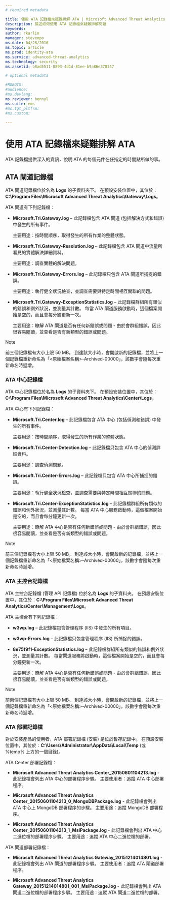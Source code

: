 ```yaml
---
# required metadata

title: 使用 ATA 記錄檔來疑難排解 ATA | Microsoft Advanced Threat Analytics
description: 描述如何使用 ATA 記錄檔來疑難排解問題
keywords:
author: rkarlin
manager: stevenpo
ms.date: 04/28/2016
ms.topic: article
ms.prod: identity-ata
ms.service: advanced-threat-analytics
ms.technology: security
ms.assetid: b8ad5511-8893-4d1d-81ee-b9a86e378347

# optional metadata

#ROBOTS:
#audience:
#ms.devlang:
ms.reviewer: bennyl
ms.suite: ems
#ms.tgt_pltfrm:
#ms.custom:

---
```


# 使用 ATA 記錄檔來疑難排解 ATA
ATA 記錄檔提供深入的資訊，說明 ATA 的每個元件在任指定的時間點所做的事。

## ATA 閘道記錄檔
ATA 閘道記錄檔位於名為 **Logs** 的子資料夾下。 在預設安裝位置中，其位於︰**C:\Program Files\Microsoft Advanced Threat Analytics\Gateway\Logs**。

ATA 閘道有下列記錄檔︰

-   **Microsoft.Tri.Gateway.log** – 此記錄檔包含 ATA 閘道 (包括解決方式和錯誤) 中發生的所有事件。

    主要用途︰按時間順序，取得發生的所有作業的整體狀態。

-   **Microsoft.Tri.Gateway-Resolution.log** – 此記錄檔包含 ATA 閘道中流量所看見的實體解決詳細資料。

    主要用途︰調查實體的解決問題。

-   **Microsoft.Tri.Gateway-Errors.log** – 此記錄檔只包含 ATA 閘道所捕捉的錯誤。

    主要用途︰執行健全狀況檢查，並調查需要與特定時間相互關聯的問題。

-   **Microsoft.Tri.Gateway-ExceptionStatistics.log** – 此記錄檔群組所有類似的錯誤和例外狀況，並測量其計數。
    每當 ATA 閘道服務啟動時，這個檔案開始是空的，而且會每分鐘更新一次。

    主要用途︰瞭解 ATA 閘道是否有任何新錯誤或問題 - 由於會群組錯誤，因此很容易閱讀，並查看是否有新類型的錯誤或問題。

> [!NOTE]
> 前三個記錄檔有大小上限 50 MB。 到達該大小時，會開啟新的記錄檔，並將上一個記錄檔重新命名為「&lt;原始檔案名稱&gt;-Archived-00000」，該數字會隨每次重新命名時遞增。

### ATA 中心記錄檔
ATA 中心記錄檔位於名為 **Logs** 的子資料夾下。 在預設安裝位置中，其位於︰**C:\Program Files\Microsoft Advanced Threat Analytics\Center\Logs**。

ATA 中心有下列記錄檔︰

-   **Microsoft.Tri.Center.log** – 此記錄檔包含 ATA 中心 (包括偵測和錯誤) 中發生的所有事件。

    主要用途︰按時間順序，取得發生的所有作業的整體狀態。

-   **Microsoft.Tri.Center-Detection.log** – 此記錄檔只包含 ATA 中心的偵測詳細資料。

    主要用途︰調查偵測問題。

-   **Microsoft.Tri.Center-Errors.log** – 此記錄檔只包含 ATA 中心所捕捉的錯誤。

    主要用途︰執行健全狀況檢查，並調查需要與特定時間相互關聯的問題。

-   **Microsoft.Tri.Center-ExceptionStatistics.log** – 此記錄檔群組所有類似的錯誤和例外狀況，並測量其計數。
    每當 ATA 中心服務啟動時，這個檔案開始是空的，而且會每分鐘更新一次。

    主要用途︰瞭解 ATA 中心是否有任何新錯誤或問題 - 由於會群組錯誤，因此很容易閱讀，並查看是否有新類型的錯誤或問題。

> [!NOTE]
> 前三個記錄檔有大小上限 50 MB。 到達該大小時，會開啟新的記錄檔，並將上一個記錄檔重新命名為「&lt;原始檔案名稱&gt;-Archived-00000」，該數字會隨每次重新命名時遞增。

### ATA 主控台記錄檔
ATA 主控台記錄檔 (管理 API 記錄檔) 位於名為 **Logs** 的子資料夾。 在預設安裝位置中，其位於︰**C:\Program Files\Microsoft Advanced Threat Analytics\Center\Management\Logs**。

ATA 主控台有下列記錄檔︰

-   **w3wp.log** – 此記錄檔包含管理程序 (IIS) 中發生的所有項目。


-   **w3wp-Errors.log** – 此記錄檔只包含管理程序 (IIS) 所捕捉的錯誤。


-   **8e75f9f1-ExceptionStatistics.log** – 此記錄檔群組所有類似的錯誤和例外狀況，並測量其計數。
    每當閘道服務將啟動時，這個檔案開始是空的，而且會每分鐘更新一次。

    主要用途︰瞭解 ATA 中心是否有任何新錯誤或問題 - 由於會群組錯誤，因此很容易閱讀，並查看是否有新類型的錯誤或問題。

> [!NOTE]
> 前兩個記錄檔有大小上限 50 MB。 到達該大小時，會開啟新的記錄檔，並將上一個記錄檔重新命名為「&lt;原始檔案名稱&gt;-Archived-00000」，該數字會隨每次重新命名時遞增。

### ATA 部署記錄檔
對於安裝產品的使用者，ATA 部署記錄檔 (安裝) 是位於暫存記錄中。 在預設安裝位置中，其位於︰**C:\Users\Administrator\AppData\Local\Temp** (或 %temp% 上方的一個目錄)。

ATA Center 部署記錄檔︰

-   **Microsoft Advanced Threat Analytics Center_20150601104213.log** - 此記錄檔會列出 ATA 中心的部署程序步驟。
主要使用者︰追蹤 ATA 中心部署程序。

-   **Microsoft Advanced Threat Analytics Center_20150601104213_0_MongoDBPackage.log** - 此記錄檔會列出 ATA 中心上 MongoDB 部署程序的步驟。
主要用途︰追蹤 MongoDB 部署程序。

-   **Microsoft Advanced Threat Analytics Center_20150601104213_1_MsiPackage.log** - 此記錄檔會列出 ATA 中心二進位檔的部署程序步驟。
主要用途︰追蹤 ATA 中心二進位檔的部署。

ATA 閘道部署記錄檔︰

-   **Microsoft Advanced Threat Analytics Gateway_20151214014801.log** - 此記錄檔會列出 ATA 閘道的部署程序步驟。
主要使用者︰追蹤 ATA 閘道部署程序。

-   **Microsoft Advanced Threat Analytics Gateway_20151214014801_001_MsiPackage.log** - 此記錄檔會列出 ATA 閘道二進位檔的部署程序步驟。
主要用途︰追蹤 ATA 閘道二進位檔的部署。


<!--HONumber=Apr16_HO2-->


